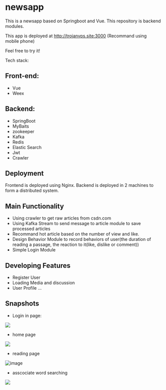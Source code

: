 # newsapp
This is a  newsapp based on Springboot and Vue.
This repository is backend modules.

This app is deployed at http://trojanvps.site:3000 (Recommand using mobile phone)

Feel free to try it!

Tech stack:

## Front-end:
* Vue
* Weex
  
## Backend:
* SpringBoot
* MyBaits
* zookeeper
* Kafka
* Redis
* Elastic Search
* Jwt
* Crawler

## Deployment
Frontend is deployed using Nginx.
Backend is deployed in 2 machines to form a distributed system.

## Main Functionality

* Using crawler to get raw articles from csdn.com
* Using Kafka Stream to send message to article module to save processed articles
* Recommand hot article based on the number of view and like.
* Design Behavior Module to record behaviors of user(the duration of reading a passage, the reaction to it(like, dislike or comment))
* Simple Login Module

## Developing Features

* Register User
* Loading Media and discussion
* User Profile ...

## Snapshots

* Login in page:

![](https://i.ibb.co/zn5r09c/IMG-1566.png)

* home page

![](https://i.ibb.co/PzxkwLw/IMG-1567.png)

* reading page

![image](https://i.ibb.co/TrzB1WS/RPReplay-Final1595193137.gif)

* asscociate word searching

![](https://i.ibb.co/HV6rDCx/IMG-1569.png)

